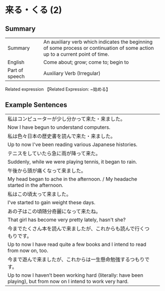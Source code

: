 # 来る・くる (2)

## Summary

<table><tr>   <td>Summary<td>   <td>An auxiliary verb which indicates the beginning of some process or continuation of some action up to a current point of time.</td><tr><tr>   <td>English<td>   <td>Come about; grow; come to; begin to</td><tr><tr>   <td>Part of speech<td>   <td>Auxiliary Verb (Irregular)</td><tr></table><tr>   <td>Related expression<td>   <td>【Related Expression: ~始める】</td><tr></table></table>

## Example Sentences

<table><tr><td>私はコンピューターが少し分かって来た・来ました。<td><tr><tr><td>Now I have begun to understand computers.<td><tr><tr><td>私は色々日本の歴史書を読んで来た・来ました。<td><tr><tr><td>Up to now I've been reading various Japanese histories.<td><tr><tr><td>テニスをしていたら急に雨が降って来た。<td><tr><tr><td>Suddenly, while we were playing tennis, it began to rain.<td><tr><tr><td>午後から頭が痛くなって来ました。<td><tr><tr><td>My head began to ache in the afternoon. / My headache started in the afternoon.<td><tr><tr><td>私はこの頃太って来ました。<td><tr><tr><td>I've started to gain weight these days.<td><tr><tr><td>あの子はこの頃随分奇麗になって来たね。<td><tr><tr><td>That girl has become very pretty lately, hasn't she?<td><tr><tr><td>今までたくさん本を読んで来ましたが、これからも読んで行くつもりです。<td><tr><tr><td>Up to now I have read quite a few books and I intend to read from now on, too.<td><tr><tr><td>今まで遊んで来ましたが、これからは一生懸命勉強するつもりです。<td><tr><tr><td>Up to now I haven’t been working hard (literally: have been playing), but from now on I intend to work very hard.<td><tr></table>

